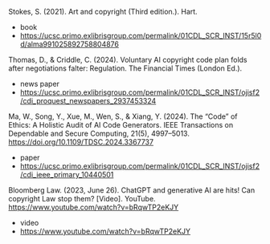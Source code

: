 

Stokes, S. (2021). Art and copyright (Third edition.). Hart.
  - book
  - https://ucsc.primo.exlibrisgroup.com/permalink/01CDL_SCR_INST/15r5l0d/alma991025892758804876



Thomas, D., & Criddle, C. (2024). Voluntary AI copyright code plan folds after negotiations falter: Regulation. The Financial Times (London Ed.).
  - news paper
  - https://ucsc.primo.exlibrisgroup.com/permalink/01CDL_SCR_INST/ojisf2/cdi_proquest_newspapers_2937453324

  

Ma, W., Song, Y., Xue, M., Wen, S., & Xiang, Y. (2024). The “Code” of Ethics: A Holistic Audit of AI Code Generators. IEEE Transactions on Dependable and Secure Computing, 21(5), 4997–5013. https://doi.org/10.1109/TDSC.2024.3367737
  - paper
  - https://ucsc.primo.exlibrisgroup.com/permalink/01CDL_SCR_INST/ojisf2/cdi_ieee_primary_10440501


Bloomberg Law. (2023, June 26). ChatGPT and generative AI are hits! Can copyright Law stop them? [Video]. YouTube. https://www.youtube.com/watch?v=bRqwTP2eKJY
  - video
  - https://www.youtube.com/watch?v=bRqwTP2eKJY
